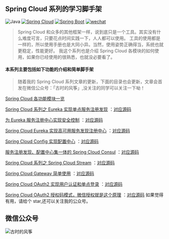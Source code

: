 ## Spring Cloud 系列的学习脚手架
![Java](https://img.shields.io/badge/JDK-1.8-green.svg)
[![Spring Cloud](https://img.shields.io/badge/Spring%20Cloud-Greenwich.SR2-blue.svg)](https://spring.io/projects/spring-cloud)
[![Spring Boot](https://img.shields.io/badge/Spring%20Boot-2.1.6.RELEASE-brightgreen.svg)](https://spring.io/projects/spring-boot)
[![wechat](https://img.shields.io/badge/公众号-古时的风筝-success.svg)]()

> Spring Cloud 和众多的其他框架一样，说到底只是一个工具。其实没有什么难度可言，只要花点时间实践一下，人人都可以使用。
> 工具的使用都是一样的，所以使用手册也是大同小异。当然，使用姿势正确得当，系统也就更稳定，性能更好。
我这个系列也是介绍 Spring Cloud 各模块的如何使用，如果你已经使用的很熟悉，也就没必要看了。

#### 本系列主要包括如下功能的介绍和简单脚手架

> 随着我的 Spring Cloud 系列文章的更新，下面的目录也会更新，文章会首发在微信公众号：「古时的风筝」,没关注的同学可以关注一下呦！

[Spring Cloud 各功能模块一览](https://mp.weixin.qq.com/s/f0iMAPNktJPLwmV9g4vdyw)

[Spring Cloud 系列之 Eureka 实现单点服务注册发现](https://mp.weixin.qq.com/s/kGrWQP_n_RCYTTaHbWQ3xQ)
：[对应源码](https://github.com/huzhicheng/spring-cloud-study/tree/master/eureka/eureka-single)

[为 Eureka 服务注册中心实现安全控制](https://mp.weixin.qq.com/s/xVa6Ro4ORsCRJ9gsAOHAeg)
：[对应源码](https://github.com/huzhicheng/spring-cloud-study/tree/master/eureka/eureka-single)

[Spring Cloud Eureka 实现高可用服务发现注册中心](https://mp.weixin.qq.com/s/d_GfdHxxiwdnYa2_mcv8TA)
：[对应源码](https://github.com/huzhicheng/spring-cloud-study/tree/master/eureka/eureka-ha)

[Spring Cloud Config 实现配置中心](https://mp.weixin.qq.com/s/WX-F2PdNhcBbzbfl460Gnw)
：[对应源码](https://github.com/huzhicheng/spring-cloud-study/tree/master/config)

[服务注册发现、配置中心集一体的 Spring Cloud Consul](https://mp.weixin.qq.com/s/HKhzKT4oMX8S_Jg1nLtxNA)
：[对应源码](https://github.com/huzhicheng/spring-cloud-study/tree/master/consul)

[Spring Cloud 系列之 Spring Cloud Stream](https://mp.weixin.qq.com/s/QBjrCEO7OcPcy75cEkCndQ)
：[对应源码](https://github.com/huzhicheng/spring-cloud-study/tree/master/stream)

[Spring Cloud Gateway 简单使用](https://mp.weixin.qq.com/s/LvK2_xPm0txNGJMUyKO1GQ)
：[对应源码](https://github.com/huzhicheng/spring-cloud-study/tree/master/consul/gateway)

[Spring Cloud OAuth2 实现用户认证和单点登录](https://mp.weixin.qq.com/s/tXIycDTHw4nruuMP7xirQA)
：[对应源码](https://github.com/huzhicheng/spring-cloud-study/tree/master/oauth2)


[Spring Cloud OAuth2 授权码模式，微信授权就是这个原理](https://mp.weixin.qq.com/s/r3G8Te9f9uXSbf8YaUV6MA)
：[对应源码](https://github.com/huzhicheng/spring-cloud-study/tree/master/oauth2/oauth2-client-authorization-code-server)
如果觉得有用，请给个 star,还可以关注我的公众号。
## 微信公众号
![古时的风筝](http://hexo.moonkite.cn/qr-code-small.png)